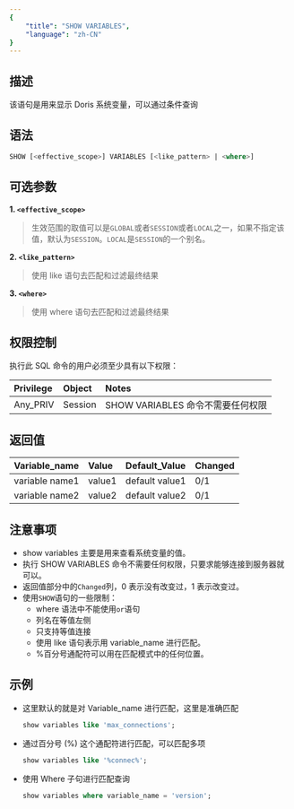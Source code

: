 ```yaml
---
{
    "title": "SHOW VARIABLES",
    "language": "zh-CN"
}
---
```


## 描述

该语句是用来显示 Doris 系统变量，可以通过条件查询

## 语法

```sql
SHOW [<effective_scope>] VARIABLES [<like_pattern> | <where>]
```

## 可选参数
**1. `<effective_scope>`**
> 生效范围的取值可以是`GLOBAL`或者`SESSION`或者`LOCAL`之一，如果不指定该值，默认为`SESSION`。`LOCAL`是`SESSION`的一个别名。

**2. `<like_pattern>`**
> 使用 like 语句去匹配和过滤最终结果

**3. `<where>`**
> 使用 where 语句去匹配和过滤最终结果

## 权限控制
执行此 SQL 命令的用户必须至少具有以下权限：

| Privilege  | Object | Notes                                        |
| :--------- | :----- | :------------------------------------------- |
| Any_PRIV | Session  | SHOW VARIABLES 命令不需要任何权限 |


## 返回值
| Variable_name | Value   | Default_Value                    | Changed |
|:--------------|:--------|:---------------------------------|:--------|
| variable name1      | value1 | default value1 |   0/1      |
| variable name2      | value2 | default value2 |   0/1      |

## 注意事项

- show variables 主要是用来查看系统变量的值。
- 执行 SHOW VARIABLES 命令不需要任何权限，只要求能够连接到服务器就可以。
- 返回值部分中的`Changed`列，0 表示没有改变过，1 表示改变过。
- 使用`SHOW`语句的一些限制：
  - where 语法中不能使用`or`语句
  - 列名在等值左侧
  - 只支持等值连接
  - 使用 like 语句表示用 variable_name 进行匹配。
  - %百分号通配符可以用在匹配模式中的任何位置。


## 示例


- 这里默认的就是对 Variable_name 进行匹配，这里是准确匹配

   ```sql
   show variables like 'max_connections'; 
   ```
   

- 通过百分号 (%) 这个通配符进行匹配，可以匹配多项

   ```sql
   show variables like '%connec%';
   ```


- 使用 Where 子句进行匹配查询

   ```sql
   show variables where variable_name = 'version';
   ```
